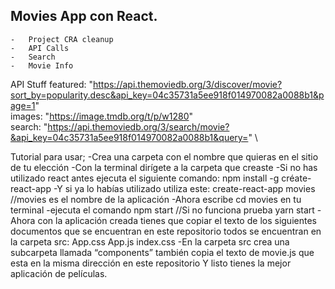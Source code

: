 ## Movies App con React.

    -   Project CRA cleanup
    -   API Calls
    -   Search
    -   Movie Info

API Stuff
featured: "https://api.themoviedb.org/3/discover/movie?sort_by=popularity.desc&api_key=04c35731a5ee918f014970082a0088b1&page=1" \
images: "https://image.tmdb.org/t/p/w1280" \
search: "https://api.themoviedb.org/3/search/movie?&api_key=04c35731a5ee918f014970082a0088b1&query=" \


Tutorial para usar;
-Crea una carpeta con el nombre que quieras en el sitio de tu elección
-Con la terminal dirígete a la carpeta que creaste
-Si no has utilizado react antes ejecuta el siguiente comando:
npm install -g créate-react-app
-Y si ya lo habías utilizado utiliza este:
create-react-app movies            //movies es el nombre de la aplicación
-Ahora escribe cd movies en tu terminal 
-ejecuta el comando 
npm start                //Si no funciona prueba yarn start
-Ahora con la aplicación creada tienes que copiar el texto de los siguientes documentos que se encuentran en este repositorio todos se encuentran en la carpeta src:
App.css
App.js
index.css
-En la carpeta src crea una subcarpeta llamada “components” también copia el texto de movie.js que esta en la misma dirección en este repositorio
Y listo tienes la mejor aplicación de películas.
